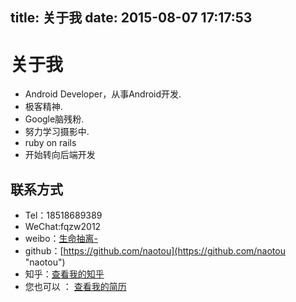 title: 关于我
date: 2015-08-07 17:17:53
---
# 关于我

*   Android Developer，从事Android开发.
*   极客精神.
*   Google脑残粉.
*   努力学习摄影中.
*   ruby on rails 
*   开始转向后端开发

## 联系方式

*   Tel：18518689389
*   WeChat:fqzw2012
*   weibo：[生命抽离-](http://weibo.com/3249732081 "生命抽离")
*   github：[https://github.com/naotou](https://github.com/naotou "naotou")
*   知乎：[查看我的知乎](http://www.zhihu.com/people/naotou "zhihu")
*   您也可以 ： [查看我的简历](http://jackcooper.digitcv.com/)
